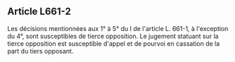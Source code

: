 Article L661-2
----
Les décisions mentionnées aux 1° à 5° du I de l'article L. 661-1, à l'exception
du 4°, sont susceptibles de tierce opposition. Le jugement statuant sur la
tierce opposition est susceptible d'appel et de pourvoi en cassation de la part
du tiers opposant.
